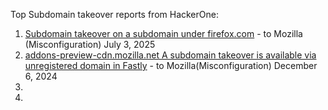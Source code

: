 Top Subdomain takeover reports from HackerOne:

1. [Subdomain takeover on a subdomain under firefox.com](https://hackerone.com/reports/2899858) - to Mozilla (Misconfiguration) July 3, 2025
2. [ addons-preview-cdn.mozilla.net  A subdomain takeover is available via unregistered domain in Fastly](https://hackerone.com/reports/2706358)  - to Mozilla(Misconfiguration) December 6, 2024
3. 
4. 
 
